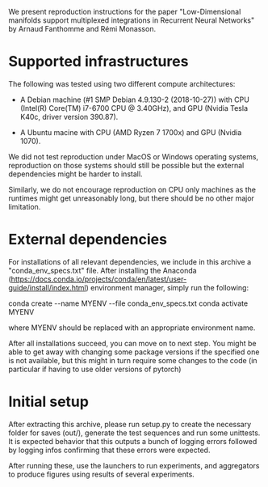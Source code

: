 We present reproduction instructions for the paper "Low-Dimensional manifolds support multiplexed integrations in Recurrent Neural Networks" by Arnaud Fanthomme and Rémi Monasson.


# Supported infrastructures
The following was tested using two different compute architectures:

- A Debian machine (#1 SMP Debian 4.9.130-2 (2018-10-27)) with CPU (Intel(R) Core(TM) i7-6700 CPU @ 3.40GHz), and GPU
(Nvidia Tesla K40c, driver version 390.87).

- A Ubuntu macine with CPU (AMD Ryzen 7 1700x) and GPU (Nvidia 1070).

We did not test reproduction under MacOS or Windows operating systems, reproduction on those systems should still be possible but
the external dependencies might be harder to install.

Similarly, we do not encourage reproduction on CPU only machines as the runtimes might get unreasonably long, but there should
be no other major limitation.

# External dependencies
For installations of all relevant dependencies, we include in this archive a "conda_env_specs.txt" file.
After installing the Anaconda (https://docs.conda.io/projects/conda/en/latest/user-guide/install/index.html) environment manager,
simply run the following:

conda create --name MYENV --file conda_env_specs.txt
conda activate MYENV

where MYENV should be replaced with an appropriate environment name.

After all installations succeed, you can move on to next step. You might be able to get away with changing some package
versions if the specified one is not available, but this might in turn require some changes to the code (in particular
  if having to use older versions of pytorch)

# Initial setup
After extracting this archive, please run setup.py to create the necessary folder for saves (out/), generate the test sequences and run some unittests.
It is expected behavior that this outputs a bunch of logging errors followed by logging infos confirming that these errors were expected.

After running these, use the launchers to run experiments, and aggregators to produce figures using results of several experiments.
